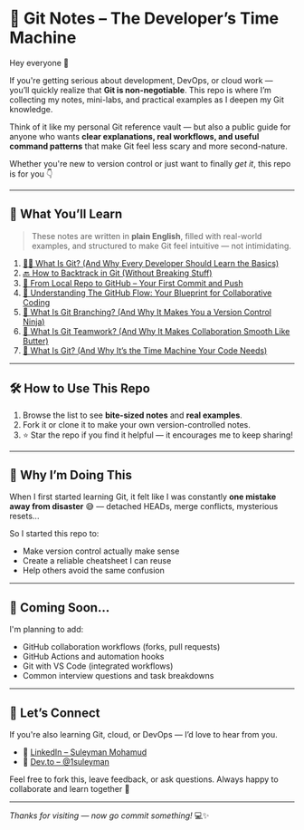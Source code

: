 # 📘 Git Notes – The Developer’s Time Machine

Hey everyone 👋

If you're getting serious about development, DevOps, or cloud work — you’ll quickly realize that **Git is non-negotiable**. This repo is where I’m collecting my notes, mini-labs, and practical examples as I deepen my Git knowledge.

Think of it like my personal Git reference vault — but also a public guide for anyone who wants **clear explanations, real workflows, and useful command patterns** that make Git feel less scary and more second-nature.

Whether you're new to version control or just want to finally *get it*, this repo is for you 👇

---

## 🧠 What You’ll Learn

> These notes are written in **plain English**, filled with real-world examples, and structured to make Git feel intuitive — not intimidating.

1. [🧙‍♂️ What Is Git? (And Why Every Developer Should Learn the Basics)](https://dev.to/1suleyman/what-is-git-and-why-every-developer-should-learn-the-basics-56e2)
2. [🔙 How to Backtrack in Git (Without Breaking Stuff)](https://dev.to/1suleyman/how-to-backtrack-in-git-without-breaking-stuff-58f1)
3. [🚀 From Local Repo to GitHub – Your First Commit and Push](https://dev.to/1suleyman/from-local-repo-to-github-your-first-commit-and-push-26fe)
4. [🚀 Understanding The GitHub Flow: Your Blueprint for Collaborative Coding](https://dev.to/1suleyman/understanding-the-github-flow-your-blueprint-for-collaborative-coding-2pkf)
5. [🌿 What Is Git Branching? (And Why It Makes You a Version Control Ninja)](https://dev.to/1suleyman/what-is-git-branching-and-why-it-makes-you-a-version-control-ninja-3bip)
6. [🤝 What Is Git Teamwork? (And Why It Makes Collaboration Smooth Like Butter)](https://dev.to/1suleyman/what-is-git-teamwork-and-why-it-makes-collaboration-smooth-like-butter-236p)
7. [🧠 What Is Git? (And Why It’s the Time Machine Your Code Needs)](https://dev.to/1suleyman/what-is-git-and-why-its-the-time-machine-your-code-needs-355g)




---

## 🛠️ How to Use This Repo

1. Browse the list to see **bite-sized notes** and **real examples**.
2. Fork it or clone it to make your own version-controlled notes.
3. ⭐ Star the repo if you find it helpful — it encourages me to keep sharing!

---

## 🔁 Why I’m Doing This

When I first started learning Git, it felt like I was constantly **one mistake away from disaster** 😅 — detached HEADs, merge conflicts, mysterious resets...

So I started this repo to:

- Make version control actually make sense  
- Create a reliable cheatsheet I can reuse  
- Help others avoid the same confusion  

---

## 🔧 Coming Soon...

I'm planning to add:

- GitHub collaboration workflows (forks, pull requests)  
- GitHub Actions and automation hooks  
- Git with VS Code (integrated workflows)  
- Common interview questions and task breakdowns  

---

## 🤝 Let’s Connect

If you're also learning Git, cloud, or DevOps — I’d love to hear from you.

- 💼 [LinkedIn – Suleyman Mohamud](https://www.linkedin.com/in/suleyman-m-a74768221)  
- 🧠 [Dev.to – @1suleyman](https://dev.to/1suleyman)

Feel free to fork this, leave feedback, or ask questions. Always happy to collaborate and learn together 🚀

---

_Thanks for visiting — now go commit something!_ 💻✨
